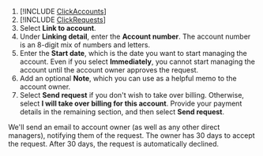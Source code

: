 1. [!INCLUDE [ClickAccounts](./ClickAccounts.md)]
1. [!INCLUDE [ClickRequests](./ClickRequests.md)]
1. Select **Link to account**.
1. Under **Linking detail**, enter the **Account number**. 			The account number is an 8-digit mix of numbers and letters.
1. Enter the **Start date**, which is the date you want to start managing the account. 			Even if you select **Immediately**, you cannot start managing the account until the account owner approves the request.
1. Add an optional **Note**, which you can use as a helpful memo to the account owner.
1. Select **Send request** if you don't wish to take over billing.         Otherwise, select **I will take over billing for this account**. Provide your payment details in the remaining section, and then select **Send request**.

We'll send an email to account owner (as well as any other direct managers), notifying them of the request. The owner has 30 days to accept the request. After 30 days, the request is automatically declined.


